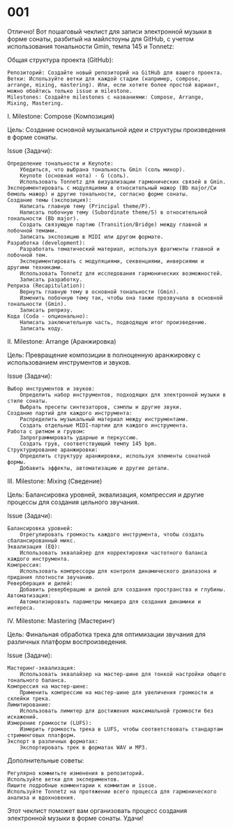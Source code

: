 # 001


Отлично! Вот пошаговый чеклист для записи электронной музыки в форме сонаты, разбитый на майлстоуны для GitHub, с учетом использования тональности Gmin, темпа 145 и Tonnetz:

Общая структура проекта (GitHub):

    Репозиторий: Создайте новый репозиторий на GitHub для вашего проекта.
    Ветки: Используйте ветки для каждой стадии (например, compose, arrange, mixing, mastering). Или, если хотите более простой вариант, можно обойтись только issue и milestone.
    Milestones: Создайте milestones с названиями: Compose, Arrange, Mixing, Mastering.

I. Milestone: Compose (Композиция)

Цель: Создание основной музыкальной идеи и структуры произведения в форме сонаты.

Issue (Задачи):

    Определение тональности и Keynote:
        Убедиться, что выбрана тональность Gmin (соль минор).
        Keynote (основная нота) - G (соль).
        Использовать Tonnetz для визуализации гармонических связей в Gmin. Экспериментировать с модуляциями в относительный мажор (Bb major/Си бемоль мажор) и другие тональности, согласно форме сонаты.
    Создание темы (экспозиция):
        Написать главную тему (Principal theme/P).
        Написать побочную тему (Subordinate theme/S) в относительной тональности (Bb major).
        Создать связующую партию (Transition/Bridge) между главной и побочной темами.
        Записать экспозицию в MIDI или другом формате.
    Разработка (development):
        Разработать тематический материал, используя фрагменты главной и побочной тем.
        Экспериментировать с модуляциями, секвенциями, инверсиями и другими техниками.
        Использовать Tonnetz для исследования гармонических возможностей.
        Записать разработку.
    Реприза (Recapitulation):
        Вернуть главную тему в основной тональности (Gmin).
        Изменить побочную тему так, чтобы она также прозвучала в основной тональности (Gmin).
        Записать репризу.
    Кода (Coda - опционально):
        Написать заключительную часть, подводящую итог произведению.
        Записать коду.

II. Milestone: Arrange (Аранжировка)

Цель: Превращение композиции в полноценную аранжировку с использованием инструментов и звуков.

Issue (Задачи):

    Выбор инструментов и звуков:
        Определить набор инструментов, подходящих для электронной музыки в стиле сонаты.
        Выбрать пресеты синтезаторов, сэмплы и другие звуки.
    Создание партий для каждого инструмента:
        Распределить музыкальный материал между инструментами.
        Создать отдельные MIDI-партии для каждого инструмента.
    Работа с ритмом и грувом:
        Запрограммировать ударные и перкуссию.
        Создать грув, соответствующий темпу 145 bpm.
    Структурирование аранжировки:
        Определить структуру аранжировки, используя элементы сонатной формы.
        Добавить эффекты, автоматизацию и другие детали.

III. Milestone: Mixing (Сведение)

Цель: Балансировка уровней, эквализация, компрессия и другие процессы для создания цельного звучания.

Issue (Задачи):

    Балансировка уровней:
        Отрегулировать громкость каждого инструмента, чтобы создать сбалансированный микс.
    Эквализация (EQ):
        Использовать эквалайзер для корректировки частотного баланса каждого инструмента.
    Компрессия:
        Использовать компрессоры для контроля динамического диапазона и придания плотности звучанию.
    Реверберация и дилей:
        Добавить реверберацию и дилей для создания пространства и глубины.
    Автоматизация:
        Автоматизировать параметры микшера для создания динамики и интереса.

IV. Milestone: Mastering (Мастеринг)

Цель: Финальная обработка трека для оптимизации звучания для различных платформ воспроизведения.

Issue (Задачи):

    Мастеринг-эквализация:
        Использовать эквалайзер на мастер-шине для тонкой настройки общего тонального баланса.
    Компрессия на мастер-шине:
        Применить компрессию на мастер-шине для увеличения громкости и склейки трека.
    Лимитирование:
        Использовать лимитер для достижения максимальной громкости без искажений.
    Измерение громкости (LUFS):
        Измерить громкость трека в LUFS, чтобы соответствовать стандартам стриминговых платформ.
    Экспорт в различных форматах:
        Экспортировать трек в форматах WAV и MP3.

Дополнительные советы:

    Регулярно коммитьте изменения в репозиторий.
    Используйте ветки для экспериментов.
    Пишите подробные комментарии к коммитам и issue.
    Используйте Tonnetz на протяжении всего процесса для гармонического анализа и вдохновения.

Этот чеклист поможет вам организовать процесс создания электронной музыки в форме сонаты. Удачи!
